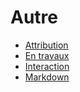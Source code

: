 # Autre
* [Attribution](./pages/attrib.md)
* [En travaux](./pages/entravaux.md)
* [Interaction](./pages/interac.md)
* [Markdown](./pages/md.md)

